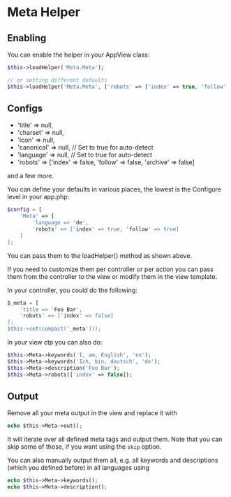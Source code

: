 # Meta Helper

## Enabling
You can enable the helper in your AppView class:
```php
$this->loadHelper('Meta.Meta');

// or setting different defaults
$this->loadHelper('Meta.Meta', ['robots' => ['index' => true, 'follow' => true]]);
```

## Configs

- 'title' => null,
- 'charset' => null,
- 'icon' => null,
- 'canonical' => null, // Set to true for auto-detect
- 'language' => null, // Set to true for auto-detect
- 'robots' => ['index' => false, 'follow' => false, 'archive' => false]

and a few more.

You can define your defaults in various places, the lowest is the Configure level in your app.php:
```php
$config = [
	'Meta' => [
		'language => 'de',
		'robots' => ['index' => true, 'follow' => true]
	]
];
```

You can pass them to the loadHelper() method as shown above.

If you need to customize them per controller or per action you can pass them from the controller to the view or modify them in the view template.

In your controller, you could do the following:
```php
$_meta = [
	'title => 'Foo Bar',
	'robots' => ['index' => false]
];
$this->set(compact('_meta')));
```

In your view ctp you can also do:
```php
$this->Meta->keywords('I, am, English', 'en');
$this->Meta->keywords('Ich, bin, deutsch', 'de');
$this->Meta->description('Foo Bar');
$this->Meta->robots(['index' => false]);
```

## Output
Remove all your meta output in the view and replace it with
```php
echo $this->Meta->out();
```
It will iterate over all defined meta tags and output them.
Note that you can skip some of those, if you want using the `skip` option.

You can also manually output them all, e.g. all keywords and descriptions (which you defined before) in all languages using
```php
echo $this->Meta->keywords();
echo $this->Meta->description();
```
